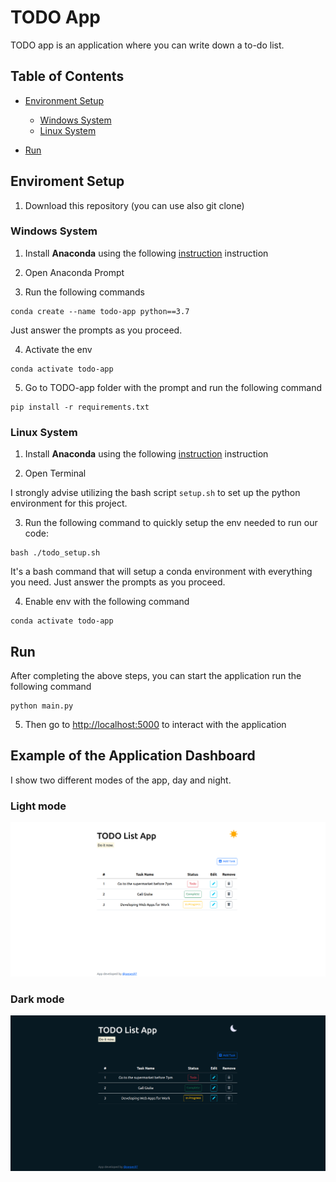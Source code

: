 # TODO App

TODO app is an application where you can write down a to-do list.

## Table of Contents

* [Environment Setup](#Environment-Setup)
    * [Windows System](#Windows-System)
    * [Linux System](#Linux-System)

* [Run](#Run)

## Enviroment Setup

1. Download this repository (you can use also git clone)

### Windows System

1. Install **Anaconda** using the following [instruction](https://docs.anaconda.com/anaconda/install/windows/#) instruction

2. Open Anaconda Prompt

3. Run the following commands

```
conda create --name todo-app python==3.7
```

Just answer the prompts as you proceed.

4. Activate the env

```
conda activate todo-app
```

5. Go to TODO-app folder with the prompt and run the following command

```
pip install -r requirements.txt
```

### Linux System

1. Install **Anaconda** using the following [instruction](https://docs.anaconda.com/anaconda/install/linux/) instruction

2. Open Terminal

I strongly advise utilizing the bash script `setup.sh` to set up the python environment for this project.

3. Run the following command to quickly setup the env needed to run our code: 

```
bash ./todo_setup.sh
```
It's a bash command that will setup a conda environment with everything you need. Just answer the prompts as you proceed.

4. Enable env with the following command

```
conda activate todo-app
```

## Run 
After completing the above steps, you can start the application run the following command

```
python main.py
```
5. Then go to [http://localhost:5000](http://localhost:5000) to interact with the application

## Example of the Application Dashboard

I show two different modes of the app, day and night.

### Light mode

![](./app/static/img/todo-light.png)

### Dark mode

![](./app/static/img/todo-dark.png)

